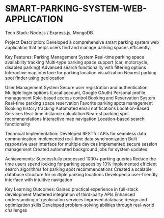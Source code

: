# SMART-PARKING-SYSTEM-WEB-APPLICATION
Tech Stack: Node.js / Express.js, MongoDB

Project Description:
  Developed a comprehensive smart parking system web application that helps users find and manage parking spaces efficiently.

Key Features:
  Parking Management System
  Real-time parking space availability tracking
  Multi-type parking space support (car, motorcycle, disabled parking)
  Advanced search functionality with filtering options
  Interactive map interface for parking location visualization
  Nearest parking spot finder using geolocation

User Management System
  Secure user registration and authentication
  Multiple login options (Local account, Google OAuth)
  Personal profile management
  Role-based access control
  Booking and Reservation System
  Real-time parking space reservation
  Favorite parking spots management
  Booking history tracking
  Automated email notifications
  Location-Based Services
  Real-time distance calculation
  Nearest parking spot recommendations
  Interactive map navigation
  Location-based search functionality

Technical Implementation:
  Developed RESTful APIs for seamless data communication
  Implemented real-time data synchronization
  Built responsive user interface for multiple devices
  Implemented secure session management
  Created automated background jobs for system updates

Achievements:
  Successfully processed 1000+ parking queries
  Reduce the time users spend looking for parking spaces by 10%
  Implemented efficient search algorithms for parking spot recommendations
  Created a scalable database structure for multiple parking locations
  Developed a user-friendly interface with intuitive navigation

Key Learning Outcomes:
  Gained practical experience in full-stack development
  Mastered integration of third-party APIs
  Enhanced understanding of geolocation services
  Improved database design and optimization skills
  Developed problem-solving abilities through real-world challenges
